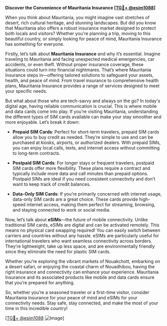 **Discover the Convenience of Mauritania Insurance [[TG💪+ @esim1088](https://t.me/s/esim1088)]**

When you think about Mauritania, you might imagine vast stretches of desert, rich cultural heritage, and stunning landscapes. But did you know that Mauritania also offers a robust insurance market designed to protect both locals and visitors? Whether you're planning a trip, moving to this beautiful country, or simply looking for peace of mind, Mauritania Insurance has something for everyone.

Firstly, let’s talk about **Mauritania Insurance** and why it’s essential. Imagine traveling to Mauritania and facing unexpected medical emergencies, car accidents, or even theft. Without proper insurance coverage, these situations could turn into financial nightmares. That’s where Mauritania Insurance steps in—offering tailored solutions to safeguard your assets, health, and peace of mind. From travel insurance to comprehensive health plans, Mauritania Insurance provides a range of services designed to meet your specific needs.

But what about those who are tech-savvy and always on the go? In today's digital age, having reliable communication is crucial. This is where mobile and data cards come into play. If you’re visiting Mauritania, understanding the different types of SIM cards available can make your stay smoother and more enjoyable. Let’s break it down:

- **Prepaid SIM Cards**: Perfect for short-term travelers, prepaid SIM cards allow you to buy credit as needed. They’re simple to use and can be purchased at kiosks, airports, or authorized dealers. With prepaid SIMs, you can enjoy local calls, texts, and internet access without committing to long-term contracts.

- **Postpaid SIM Cards**: For longer stays or frequent travelers, postpaid SIM cards offer more flexibility. These plans require a contract and typically include more data and call minutes than prepaid options. Postpaid SIMs are ideal if you need consistent connectivity and don’t want to keep track of credit balances.

- **Data-Only SIM Cards**: If you’re primarily concerned with internet usage, data-only SIM cards are a great choice. These cards provide high-speed internet access, making them perfect for streaming, browsing, and staying connected to work or social media.

Now, let’s talk about **eSIMs**—the future of mobile connectivity. Unlike traditional SIM cards, eSIMs are digital and can be activated remotely. This means no physical card swapping required! You can easily switch between carriers and countries without any hassle. eSIMs are particularly useful for international travelers who want seamless connectivity across borders. They’re lightweight, take up less space, and are environmentally friendly since they eliminate the need for plastic SIM cards.

Whether you’re exploring the vibrant markets of Nouakchott, embarking on a desert safari, or enjoying the coastal charm of Nouadhibou, having the right insurance and connectivity can enhance your experience. Mauritania Insurance and its associated products like mobile and data cards ensure that you’re prepared for anything.

So, whether you’re a seasoned traveler or a first-time visitor, consider Mauritania Insurance for your peace of mind and eSIMs for your connectivity needs. Stay safe, stay connected, and make the most of your time in this incredible country!

[[TG💪+ @esim1088](https://t.me/s/esim1088) ![Image](https://i.postimg.cc/Y0z9fWf4/image.png)]